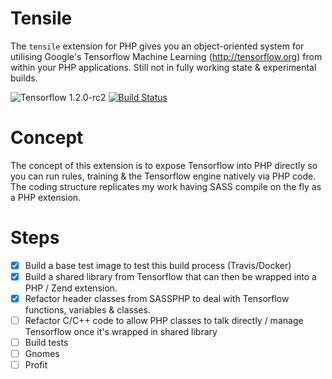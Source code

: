 # Tensile

The `tensile` extension for PHP gives you an object-oriented system for utilising Google's Tensorflow Machine Learning (http://tensorflow.org) from within your PHP applications. Still not in fully working state & experimental builds.


![Tensorflow 1.2.0-rc2](https://img.shields.io/badge/tensorflow-1.2.0--rc2-blue.svg) [![Build Status](https://travis-ci.org/absalomedia/tensile.svg?branch=master)](https://travis-ci.org/absalomedia/tensile)

# Concept

The concept of this extension is to expose Tensorflow into PHP directly so you can run rules, training & the Tensorflow engine natively via PHP code. The coding structure replicates my work having SASS compile on the fly as a PHP extension.

# Steps
- [x] Build a base test image to test this build process (Travis/Docker)
- [x] Build a shared library from Tensorflow that can then be wrapped into a PHP / Zend extension.
- [x] Refactor header classes from SASSPHP to deal with Tensorflow functions, variables & classes. 
- [ ] Refactor C/C++ code to allow PHP classes to talk directly / manage Tensorflow once it's wrapped in shared library
- [ ] Build tests
- [ ] Gnomes
- [ ] Profit
